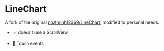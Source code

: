 # LineChart

A fork of the original [nhatminh12369/LineChart](https://github.com/nhatminh12369/LineChart), modified to personal needs.



- 📈 doesn't use a ScrollView
 
 
- 🖖 Touch events

